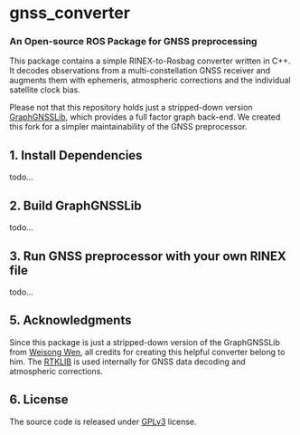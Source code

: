 # gnss_converter
### An Open-source ROS Package for GNSS preprocessing

This package contains a simple RINEX-to-Rosbag converter written in C++. It decodes observations from a multi-constellation GNSS receiver and augments them with ephemeris, atmospheric corrections and the individual satellite clock bias.

Please not that this repository holds just a stripped-down version [GraphGNSSLib](https://github.com/weisongwen/GraphGNSSLib), which provides a full factor graph back-end. We created this fork for a simpler maintainability of the GNSS preprocessor.



## 1. Install Dependencies
todo...

## 2. Build GraphGNSSLib
todo...

## 3. Run GNSS preprocessor with your own RINEX file

todo...

## 5. Acknowledgments

Since this package is just a stripped-down version of the GraphGNSSLib from [Weisong Wen](https://weisongwen.wixsite.com/weisongwen), all credits for creating this helpful converter belong to him.
The [RTKLIB](http://www.rtklib.com/) is used internally for GNSS data decoding and atmospheric corrections.

## 6. License
The source code is released under [GPLv3](http://www.gnu.org/licenses/) license. 
